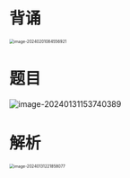 # 背诵

<img src="https://cvp.oss-cn-shanghai.aliyuncs.com/picgo/202402010845062.png" alt="image-20240201084556921" style="zoom:50%;" />



# 题目

![image-20240131153740389](https://cvp.oss-cn-shanghai.aliyuncs.com/picgo/202401311537504.png)



# 解析

<img src="https://cvp.oss-cn-shanghai.aliyuncs.com/picgo/202401312218305.png" alt="image-20240131221858077" style="zoom: 50%;" />





